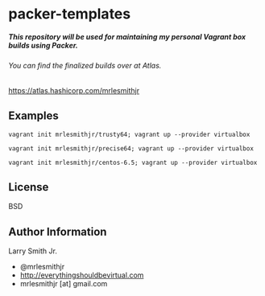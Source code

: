 # packer-templates
##### This repository will be used for maintaining my personal Vagrant box builds using Packer.
###### You can find the finalized builds over at Atlas.

https://atlas.hashicorp.com/mrlesmithjr

Examples
-------
````
vagrant init mrlesmithjr/trusty64; vagrant up --provider virtualbox
````
````
vagrant init mrlesmithjr/precise64; vagrant up --provider virtualbox
````
````
vagrant init mrlesmithjr/centos-6.5; vagrant up --provider virtualbox
````

License
-------

BSD

Author Information
------------------

Larry Smith Jr.
- @mrlesmithjr
- http://everythingshouldbevirtual.com
- mrlesmithjr [at] gmail.com
